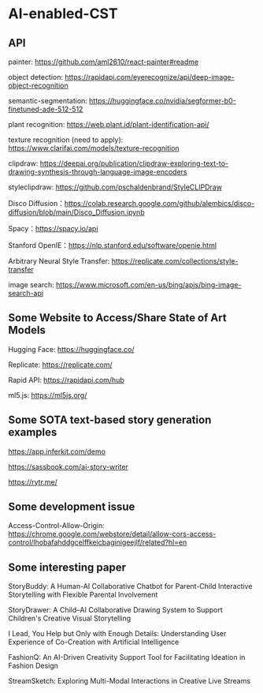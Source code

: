 # AI-enabled-CST

## API

painter: https://github.com/aml2610/react-painter#readme

object detection: https://rapidapi.com/eyerecognize/api/deep-image-object-recognition

semantic-segmentation: https://huggingface.co/nvidia/segformer-b0-finetuned-ade-512-512

plant recognition: https://web.plant.id/plant-identification-api/

texture recognition (need to apply): https://www.clarifai.com/models/texture-recognition

clipdraw: https://deepai.org/publication/clipdraw-exploring-text-to-drawing-synthesis-through-language-image-encoders

styleclipdraw: https://github.com/pschaldenbrand/StyleCLIPDraw

Disco Diffusion：https://colab.research.google.com/github/alembics/disco-diffusion/blob/main/Disco_Diffusion.ipynb

Spacy：https://spacy.io/api

Stanford OpenIE：https://nlp.stanford.edu/software/openie.html

Arbitrary Neural Style Transfer: https://replicate.com/collections/style-transfer

image search: https://www.microsoft.com/en-us/bing/apis/bing-image-search-api

## Some Website to Access/Share State of Art Models

Hugging Face: https://huggingface.co/

Replicate: https://replicate.com/

Rapid API: https://rapidapi.com/hub

ml5.js: https://ml5js.org/

## Some SOTA text-based story generation examples

https://app.inferkit.com/demo

https://sassbook.com/ai-story-writer

https://rytr.me/ 

## Some development issue

Access-Control-Allow-Origin: https://chrome.google.com/webstore/detail/allow-cors-access-control/lhobafahddgcelffkeicbaginigeejlf/related?hl=en

## Some interesting paper

StoryBuddy: A Human-AI Collaborative Chatbot for Parent-Child Interactive Storytelling with Flexible Parental Involvement

StoryDrawer: A Child–AI Collaborative Drawing System to Support Children's Creative Visual Storytelling

I Lead, You Help but Only with Enough Details: Understanding User Experience of Co-Creation with Artificial Intelligence

FashionQ: An AI-Driven Creativity Support Tool for Facilitating Ideation in Fashion Design

StreamSketch: Exploring Multi-Modal Interactions in Creative Live Streams


